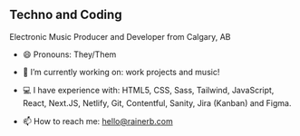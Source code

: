 ## Techno and Coding

Electronic Music Producer and Developer from Calgary, AB

- 😄  Pronouns: They/Them

- 🔭  I’m currently working on: work projects and music!

- 💻  I have experience with: HTML5, CSS, Sass, Tailwind, JavaScript, React, Next.JS, Netlify, Git, Contentful, Sanity, Jira (Kanban) and Figma.

- 📫  How to reach me: hello@rainerb.com


